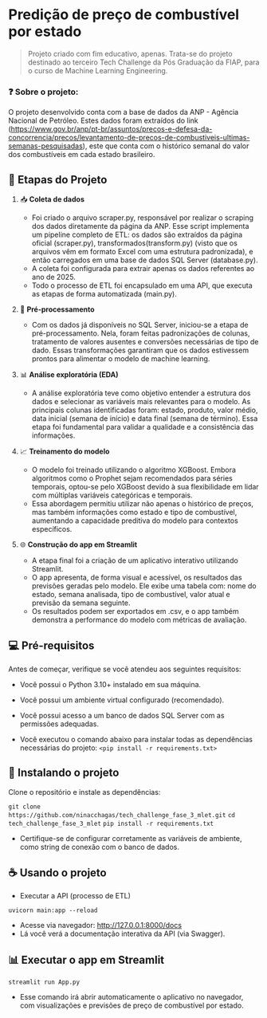 # Predição de preço de combustível por estado

> Projeto criado com fim educativo, apenas. Trata-se do projeto destinado ao terceiro Tech Challenge da Pós Graduação da FIAP, para o curso de Machine Learning Engineering.

### ❓ Sobre o projeto:

O projeto desenvolvido conta com a base de dados da ANP - Agência Nacional de Petróleo. Estes dados foram extraídos do link (https://www.gov.br/anp/pt-br/assuntos/precos-e-defesa-da-concorrencia/precos/levantamento-de-precos-de-combustiveis-ultimas-semanas-pesquisadas), este que conta com o histórico semanal do valor dos combustíveis em cada estado brasileiro. 

## 🔧 Etapas do Projeto

1. 📥 **Coleta de dados**  
   - Foi criado o arquivo scraper.py, responsável por realizar o scraping dos dados diretamente da página da ANP. Esse script implementa um pipeline completo de ETL: os dados são extraídos da página oficial (scraper.py), transformados(transform.py) (visto que os arquivos vêm em formato Excel com uma estrutura padronizada), e então carregados em uma base de dados SQL Server (database.py).
   - A coleta foi configurada para extrair apenas os dados referentes ao ano de 2025.
   - Todo o processo de ETL foi encapsulado em uma API, que executa as etapas de forma automatizada (main.py).

2. 🧹 **Pré-processamento**  
   - Com os dados já disponíveis no SQL Server, iniciou-se a etapa de pré-processamento. Nela, foram feitas padronizações de colunas, tratamento de valores ausentes e conversões necessárias de tipo de dado. Essas transformações garantiram que os dados estivessem prontos para alimentar o modelo de machine learning.

3. 📊 **Análise exploratória (EDA)**  
   - A análise exploratória teve como objetivo entender a estrutura dos dados e selecionar as variáveis mais relevantes para o modelo. As principais colunas identificadas foram: estado, produto, valor médio, data inicial (semana de início) e data final (semana de término). Essa etapa foi fundamental para validar a qualidade e a consistência das informações.

4. 📈 **Treinamento do modelo**  
   - O modelo foi treinado utilizando o algoritmo XGBoost. Embora algoritmos como o Prophet sejam recomendados para séries temporais, optou-se pelo XGBoost devido à sua flexibilidade em lidar com múltiplas variáveis categóricas e temporais.
   - Essa abordagem permitiu utilizar não apenas o histórico de preços, mas também informações como estado e tipo de combustível, aumentando a capacidade preditiva do modelo para contextos específicos.

5. 🌐 **Construção do app em Streamlit**  
   - A etapa final foi a criação de um aplicativo interativo utilizando Streamlit.
   - O app apresenta, de forma visual e acessível, os resultados das previsões geradas pelo modelo. Ele exibe uma tabela com: nome do estado, semana analisada, tipo de combustível, valor atual e previsão da semana seguinte.
   - Os resultados podem ser exportados em .csv, e o app também demonstra a performance do modelo com métricas de avaliação.

## 💻 Pré-requisitos

Antes de começar, verifique se você atendeu aos seguintes requisitos:

   - Você possui o Python 3.10+ instalado em sua máquina.

   - Você possui um ambiente virtual configurado (recomendado).

   - Você possui acesso a um banco de dados SQL Server com as permissões adequadas.

   - Você executou o comando abaixo para instalar todas as dependências necessárias do projeto:
   ```<pip install -r requirements.txt>```

## 🚀 Instalando o projeto

Clone o repositório e instale as dependências:

```git clone https://github.com/ninacchagas/tech_challenge_fase_3_mlet.git```
```cd tech_challenge_fase_3_mlet```
```pip install -r requirements.txt```

   - Certifique-se de configurar corretamente as variáveis de ambiente, como string de conexão com o banco de dados.

## ☕ Usando o projeto
   - Executar a API (processo de ETL)

```uvicorn main:app --reload```

   - Acesse via navegador: http://127.0.0.1:8000/docs
   - Lá você verá a documentação interativa da API (via Swagger).


## 📊 Executar o app em Streamlit

```streamlit run App.py```

   - Esse comando irá abrir automaticamente o aplicativo no navegador, com visualizações e previsões de preço de combustível por estado.

